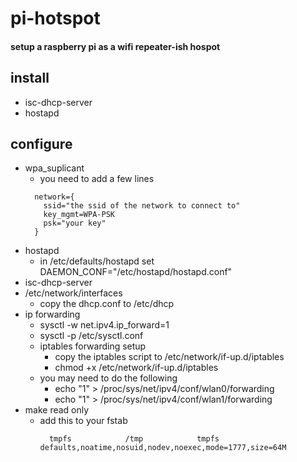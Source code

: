 # pi-hotspot
#### setup a raspberry pi as a wifi repeater-ish hospot


## install 
- isc-dhcp-server
- hostapd

## configure 
- wpa_suplicant 
  - you need to add a few lines
  ```
    network={
      ssid="the ssid of the network to connect to"
      key_mgmt=WPA-PSK
      psk="your key"
    }
  ```
- hostapd
  - in /etc/defaults/hostapd set DAEMON_CONF="/etc/hostapd/hostapd.conf"
- isc-dhcp-server
- /etc/network/interfaces
  - copy the dhcp.conf to /etc/dhcp 
- ip forwarding
  - sysctl -w net.ipv4.ip_forward=1
  - sysctl -p /etc/sysctl.conf
  - iptables forwarding setup 
    - copy the iptables script to /etc/network/if-up.d/iptables
    - chmod +x /etc/network/if-up.d/iptables
  - you may need to do the following
    - echo "1" > /proc/sys/net/ipv4/conf/wlan0/forwarding
    - echo "1" > /proc/sys/net/ipv4/conf/wlan1/forwarding  
- make read only 
  - add this to your fstab
    ```
      tmpfs            /tmp            tmpfs   defaults,noatime,nosuid,nodev,noexec,mode=1777,size=64M 
    ```
